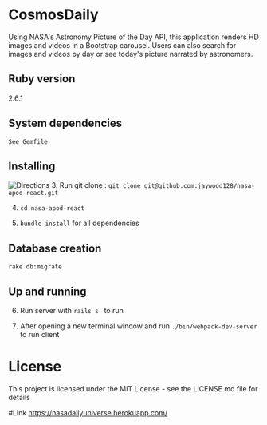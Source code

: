 # CosmosDaily

 Using NASA's Astronomy Picture of the Day API, this application renders HD images and videos in a Bootstrap carousel. Users can also search for images and videos by day or see today's picture narrated by astronomers.

## Ruby version
   2.6.1
## System dependencies
    See Gemfile
## Installing
  ![Directions](https://i.imgur.com/59ewp4u.png) 
  3. Run git clone <copied-ssh-link>: 
  `git clone git@github.com:jaywood128/nasa-apod-react.git`

  4. `cd nasa-apod-react` 

  5. `bundle install` for all dependencies 

## Database creation
   ` rake db:migrate `

  ## Up and running 

  6. Run server with `rails s ` to run 

  7. After opening a new terminal window and run `./bin/webpack-dev-server` to run client

  # License 
  This project is licensed under the MIT License - see the LICENSE.md file for details

  #Link
  https://nasadailyuniverse.herokuapp.com/







